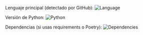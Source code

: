 Lenguaje principal (detectado por GitHub):
![Language](https://img.shields.io/github/languages/top/nach0t/solemne1webs)

Versión de Python:
![Python](https://img.shields.io/badge/python-3.12-blue)

Dependencias (si usas requirements o Poetry):
![Dependencies](https://img.shields.io/badge/dependencies-up--to--date-brightgreen)
